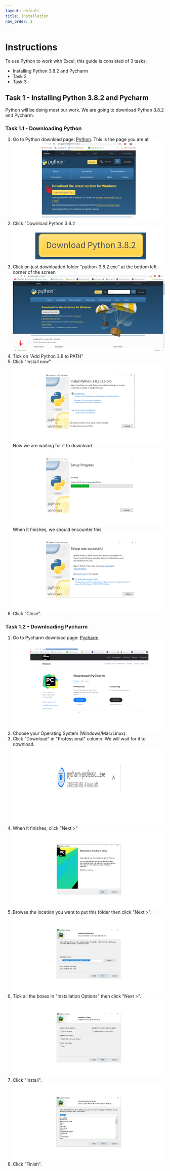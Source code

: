 ```yaml
---
layout: default
title: Installation
nav_order: 2
---
```


# Instructions
To use Python to work with Excel, this guide is consisted of 3 tasks:
* Installing Python 3.8.2 and Pycharm
* Task 2
* Task 3




## Task 1 - Installing Python 3.8.2 and Pycharm
Python will be doing most our work. We are going to download Python 3.8.2 and Pycharm.

### Task 1.1 - Downloading Python
1. Go to Python download page: [Python](https://www.python.org/downloads/).
This is the page you are at
![Download Python](https://github.com/Phil-CST-BCIT/Phil-Antony-docs/blob/gh-pages/assets/images/python-download-page.png?raw=true "Download page")
2. Click "Download Python 3.8.2
![Button](https://github.com/Phil-CST-BCIT/Phil-Antony-docs/blob/gh-pages/assets/images/download-button%20.png?raw=true "Download Button")
3. Click on just downloaded folder "python-3.8.2.exe" at the bottom left corner of the screen
![Folder](https://github.com/Phil-CST-BCIT/Phil-Antony-docs/blob/gh-pages/assets/images/folder.png?raw=true "Folder")
4. Tick on "Add Python 3.8 to PATH"
5. Click "Install now"
![Install](https://github.com/Phil-CST-BCIT/Phil-Antony-docs/blob/gh-pages/assets/images/install.png?raw=true "Install")
Now we are waiting for it to download
![Progress](https://github.com/Phil-CST-BCIT/Phil-Antony-docs/blob/gh-pages/assets/images/set-up-progress.png?raw=true "Progress")
When it finishes, we should encounter this
![Done](https://github.com/Phil-CST-BCIT/Phil-Antony-docs/blob/gh-pages/assets/images/done.png?raw=true "Done")
6. Click "Close".

### Task 1.2 - Downloading Pycharm
1. Go to Pycharm download page: [Pycharm](https://www.jetbrains.com/pycharm/download/#section=windows).
![Download Pycharm](https://github.com/Phil-CST-BCIT/Phil-Antony-docs/blob/gh-pages/assets/images/download-pycharm.png?raw=true "Download Pycharm")
2. Choose your Operating System (Windows/Mac/Linux).
3. Click "Download" in "Professional" column.
We will wait for it to download.
![Wait](https://github.com/Phil-CST-BCIT/Phil-Antony-docs/blob/gh-pages/assets/images/pycharmwait.png?raw=true "Wait")
4. When it finishes, click "Next >"
![Next](https://github.com/Phil-CST-BCIT/Phil-Antony-docs/blob/gh-pages/assets/images/next.png?raw=true "Next")
5. Browse the location you want to put this folder then click "Next >".
![Browse](https://github.com/Phil-CST-BCIT/Phil-Antony-docs/blob/gh-pages/assets/images/browse-location.png?raw=true "Browse")
6. Tick all the boxes in "Installation Options" then click "Next >".
![Option](https://github.com/Phil-CST-BCIT/Phil-Antony-docs/blob/gh-pages/assets/images/installation-option.png?raw=true "Option")
7. Click "Install".
![Install](https://github.com/Phil-CST-BCIT/Phil-Antony-docs/blob/gh-pages/assets/images/install-it.png?raw=true "Install")
8. Click "Finish".
